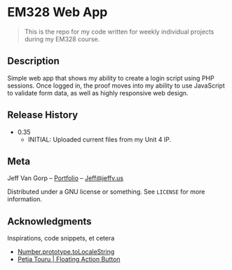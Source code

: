# EM328 Web App
> This is the repo for my code written for weekly individual projects during my EM328 course.

## Description
Simple web app that shows my ability to create a login script using PHP sessions. Once logged in, the proof moves into my ability to use JavaScript to validate form data, as well as highly responsive web design.

## Release History

* 0.35
    * INITIAL: Uploaded current files from my Unit 4 IP.

## Meta

Jeff Van Gorp – [Portfolio](https://jeffv.us) – Jeff@jeffv.us

Distributed under a GNU license or something. See ``LICENSE`` for more information.

## Acknowledgments

Inspirations, code snippets, et cetera
* [Number.prototype.toLocaleString](https://developer.mozilla.org/en-US/docs/Web/JavaScript/Reference/Global_Objects/Number/toLocaleString)
* [Petja Touru | Floating Action Button](https://codepen.io/petja/pen/OVRYMq)
